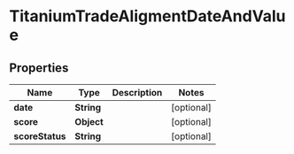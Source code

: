 

# TitaniumTradeAligmentDateAndValue


## Properties

| Name | Type | Description | Notes |
|------------ | ------------- | ------------- | -------------|
|**date** | **String** |  |  [optional] |
|**score** | **Object** |  |  [optional] |
|**scoreStatus** | **String** |  |  [optional] |




